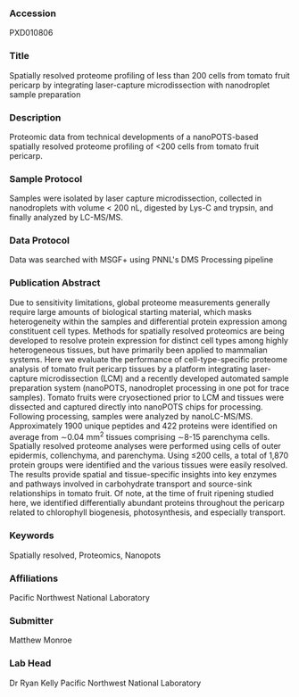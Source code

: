 ### Accession
PXD010806

### Title
Spatially resolved proteome profiling of less than 200 cells from tomato fruit pericarp by integrating laser-capture microdissection with nanodroplet sample preparation

### Description
Proteomic data from technical developments of a nanoPOTS-based spatially resolved proteome profiling of <200 cells from tomato fruit pericarp.

### Sample Protocol
Samples were isolated by laser capture microdissection, collected in nanodroplets with volume < 200 nL, digested by Lys-C and trypsin, and finally analyzed by LC-MS/MS.

### Data Protocol
Data was searched with MSGF+ using PNNL's DMS Processing pipeline

### Publication Abstract
Due to sensitivity limitations, global proteome measurements generally require large amounts of biological starting material, which masks heterogeneity within the samples and differential protein expression among constituent cell types. Methods for spatially resolved proteomics are being developed to resolve protein expression for distinct cell types among highly heterogeneous tissues, but have primarily been applied to mammalian systems. Here we evaluate the performance of cell-type-specific proteome analysis of tomato fruit pericarp tissues by a platform integrating laser-capture microdissection (LCM) and a recently developed automated sample preparation system (nanoPOTS, nanodroplet processing in one pot for trace samples). Tomato fruits were cryosectioned prior to LCM and tissues were dissected and captured directly into nanoPOTS chips for processing. Following processing, samples were analyzed by nanoLC-MS/MS. Approximately 1900 unique peptides and 422 proteins were identified on average from &#x223c;0.04 mm<sup>2</sup> tissues comprising &#x223c;8-15 parenchyma cells. Spatially resolved proteome analyses were performed using cells of outer epidermis, collenchyma, and parenchyma. Using &#x2264;200 cells, a total of 1,870 protein groups were identified and the various tissues were easily resolved. The results provide spatial and tissue-specific insights into key enzymes and pathways involved in carbohydrate transport and source-sink relationships in tomato fruit. Of note, at the time of fruit ripening studied here, we identified differentially abundant proteins throughout the pericarp related to chlorophyll biogenesis, photosynthesis, and especially transport.

### Keywords
Spatially resolved, Proteomics, Nanopots

### Affiliations
Pacific Northwest National Laboratory

### Submitter
Matthew Monroe

### Lab Head
Dr Ryan Kelly
Pacific Northwest National Laboratory


